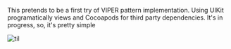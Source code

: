 This pretends to be a first try of VIPER pattern implementation. Using UIKit programatically views and Cocoapods for third party dependencies.
It's in progress, so, it's pretty simple

![til](VIPER-Learning/VIPER-Learning/OtherFiles/firstDemo.gif)
